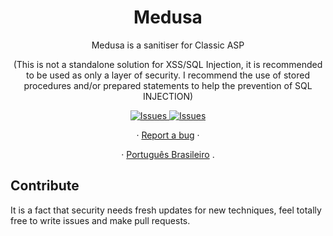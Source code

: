 <a><h1 align="center">Medusa</h1></a>

  <p align="center">Medusa is a sanitiser for Classic ASP</p> 
  <p align="center">(This is not a standalone solution for XSS/SQL Injection, it is recommended to be used as only a layer of security. I recommend the use of stored procedures and/or prepared statements to help the prevention of SQL INJECTION)</p>
  

  <p align="center">
     <a href="https://github.com/rafaelfaustini/rafaelfaustini.com.br/issues">
      <img alt="Issues" src="https://img.shields.io/github/issues/rafaelfaustini/medusa?color=f44336" />
    </a>
     <a href="https://github.com/rafaelfaustini/rafaelfaustini.com.br/pulls">
      <img alt="Issues" src="https://img.shields.io/github/issues-pr/rafaelfaustini/medusa?color=f44336" />
    </a>
  </p>
  <p align="center">
     ·
    <a href="https://github.com/rafaelfaustini/medusa/issues/new">Report a bug</a>
     ·
  </p>
  <p align="center">
    ·
    <a href="/docs/readme_pt-BR.md">Português Brasileiro</a>
    .
  </p>

## Contribute

It is a fact that security needs fresh updates for new techniques, feel totally free to write issues and make pull requests.
